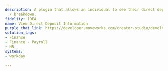 ```yaml
---
description: A plugin that allows an individual to see their direct deposit information
  / breakdown.
fidelity: IDEA
name: View Direct Deposit Information
purple_chat_link: https://developer.moveworks.com/creator-studio/developer-tools/purple-chat?conversation=%7B%22startTimestamp%22%3A%2211%3A43+AM%22%2C%22messages%22%3A%5B%7B%22role%22%3A%22user%22%2C%22parts%22%3A%5B%7B%22richText%22%3A%22How+can+I+view+my+direct+deposit+information%3F%22%7D%5D%7D%2C%7B%22role%22%3A%22assistant%22%2C%22parts%22%3A%5B%7B%22richText%22%3A%22%E2%9C%85+Authenticate+the+user%5Cn%E2%9C%85+Access+current+direct+deposit+settings%5Cn%F0%9F%94%81+Presenting+your+direct+deposit+information%22%7D%5D%7D%2C%7B%22role%22%3A%22assistant%22%2C%22parts%22%3A%5B%7B%22richText%22%3A%22Here%27s+the+direct+deposit+information+we+have+on+file+for+you+%F0%9F%91%87%22%7D%2C%7B%22buttons%22%3A%5B%7B%22style%22%3A%22filled%22%2C%22buttonText%22%3A%22Update+Account+Information%22%7D%2C%7B%22style%22%3A%22outlined%22%2C%22buttonText%22%3A%22View+in+Workday%22%7D%5D%7D%5D%7D%5D%7D
solution_tags:
- Finance
- Finance - Payroll
- HR
systems:
- workday

---
```

